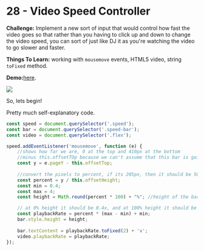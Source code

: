 # 28 - Video Speed Controller

**Challenge:** Implement a new sort of input that would control how fast the video goes so that rather than you having to click up and down to change the video speed, you
can sort of just like DJ it as you're watching the video to go slower and faster. 

**Things To Learn:** working with `mousemove` events, HTML5 video, string `toFixed` method.

**Demo:**[here](https://tjgillweb.github.io/JavaScript30/28%20-%20Video%20Speed%20Controller/).

![](images/video-speed-scrubber.gif)

So, lets begin!

Pretty much self-explanatory code.

```Javascript
const speed = document.querySelector('.speed');
const bar = document.querySelector('.speed-bar');
const video = document.querySelector('.flex');

speed.addEventListener('mousemove', function (e) {
    //shows how far we are, 0 at the top and 410px at the bottom
    //minus this.offsetTOp because we can't assume that this bar is going to be at the top of the screen.
    const y = e.pageY - this.offsetTop; 
    
    //convert the pixels to percent, if its 205px, then it should be 50%
    const percent = y / this.offsetHeight;
    const min = 0.4;
    const max = 4;
    const height = Math.round(percent * 100) + "%"; //height of the bar as we scroll up and down

    // at 0% height it should be 0.4x, and at 100% height it should be 4x
    const playbackRate = percent * (max - min) + min;
    bar.style.height = height;
    
    bar.textContent = playbackRate.toFixed(2) + 'x';
    video.playbackRate = playbackRate;
});
```





